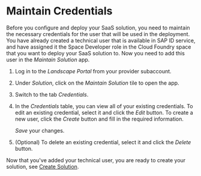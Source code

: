 <!-- loio6006a60eb91f4c39a226a5b19cfaf8e8 -->

# Maintain Credentials

Before you configure and deploy your SaaS solution, you need to maintain the necessary credentials for the user that will be used in the deployment. You have already created a technical user that is available in SAP ID service, and have assigned it the Space Developer role in the Cloud Foundry space that you want to deploy your SaaS solution to. Now you need to add this user in the *Maintain Solution* app.

1.  Log in to the *Landscape Portal* from your provider subaccount.

2.  Under *Solution*, click on the *Maintain Solution* tile to open the app.

3.  Switch to the tab *Credentials*.

4.  In the *Credentials* table, you can view all of your existing credentials. To edit an existing credential, select it and click the *Edit* button. To create a new user, click the *Create* button and fill in the required information.

    *Save* your changes.

5.  \(Optional\) To delete an existing credential, select it and click the *Delete* button.


Now that you've added your technical user, you are ready to create your solution, see [Create Solution](create-solution-aca34fa.md).

